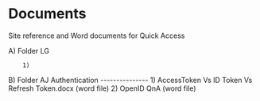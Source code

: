 # Documents
Site reference and Word documents for Quick Access

A) Folder LG

        1)
        
B) Folder AJ
        Authentication
        ---------------
        1) AccessToken Vs ID Token Vs Refresh Token.docx (word file)
        2) OpenID QnA (word file)
       
